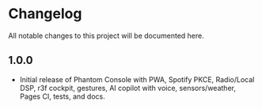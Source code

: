 # Changelog

All notable changes to this project will be documented here.

## 1.0.0

- Initial release of Phantom Console with PWA, Spotify PKCE, Radio/Local DSP, r3f cockpit, gestures, AI copilot with voice, sensors/weather, Pages CI, tests, and docs.
